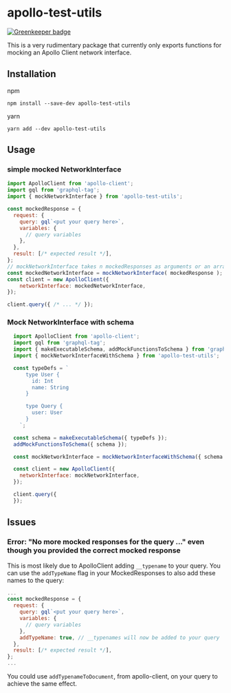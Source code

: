 # apollo-test-utils

[![Greenkeeper badge](https://badges.greenkeeper.io/apollographql/apollo-test-utils.svg)](https://greenkeeper.io/)

This is a very rudimentary package that currently only exports functions for mocking an Apollo Client network interface.

## Installation
npm
```
npm install --save-dev apollo-test-utils
```
yarn
```
yarn add --dev apollo-test-utils
```

## Usage

### simple mocked NetworkInterface

```js
import ApolloClient from 'apollo-client';
import gql from 'graphql-tag';
import { mockNetworkInterface } from 'apollo-test-utils';

const mockedResponse = {
  request: {
    query: gql`<put your query here>`,
    variables: {
      // query variables
    },
  },
  result: [/* expected result */],
};
// mockNetworkInterface takes n mockedResponses as arguments or an array of those
const mockedNetworkInterface = mockNetworkInterface( mockedResponse );
const client = new ApolloClient({
    networkInterface: mockedNetworkInterface,
});

client.query({ /* ... */ });

```

### Mock NetworkInterface with schema

```js
  import ApolloClient from 'apollo-client';
  import gql from 'graphql-tag';
  import { makeExecutableSchema, addMockFunctionsToSchema } from 'graphql-tools';
  import { mockNetworkInterfaceWithSchema } from 'apollo-test-utils';

  const typeDefs = `
      type User {
        id: Int
        name: String
      }

      type Query {
        user: User
      }
    `;

  const schema = makeExecutableSchema({ typeDefs });
  addMockFunctionsToSchema({ schema });

  const mockNetworkInterface = mockNetworkInterfaceWithSchema({ schema });

  const client = new ApolloClient({
    networkInterface: mockNetworkInterface,
  });

  client.query({
  });

```

## Issues

### Error: "No more mocked responses for the query ..." even though you provided the correct mocked response
This is most likely due to ApolloClient adding ```__typename``` to your query.
You can use the ```addTypeName``` flag in your MockedResponses to also add these names to the query:

```js
...
const mockedResponse = {
  request: {
    query: gql`<put your query here>`,
    variables: {
      // query variables
    },
    addTypeName: true, // __typenames will now be added to your query
  },
  result: [/* expected result */],
};
...
```
You could use ```addTypenameToDocument```, from apollo-client, on your query to achieve the same effect.
